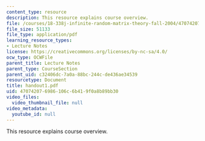 ```yaml
---
content_type: resource
description: This resource explains course overview.
file: /courses/18-338j-infinite-random-matrix-theory-fall-2004/470742076986106c6b419f0a8b89bb30_handout1.pdf
file_size: 51133
file_type: application/pdf
learning_resource_types:
- Lecture Notes
license: https://creativecommons.org/licenses/by-nc-sa/4.0/
ocw_type: OCWFile
parent_title: Lecture Notes
parent_type: CourseSection
parent_uid: c32406dc-7a0a-88bc-244c-de436ae34539
resourcetype: Document
title: handout1.pdf
uid: 47074207-6986-106c-6b41-9f0a8b89bb30
video_files:
  video_thumbnail_file: null
video_metadata:
  youtube_id: null
---
```

This resource explains course overview.